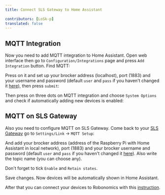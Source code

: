 ```yaml
---
title: Connect SLS Gateway to Home Assistant 
 
contributors: [LoSk-p]
translated: false
---
```


## MQTT Integration

Now you need to add MQTT integration to Home Assistant. Open web interface then go to `Configuration/Integrations` page and press `Add Integration` button. Find MQTT:

<robo-wiki-picture src="home-assistant/mqtt.jpg" />

Press on it and set up your brocker address (localhost), port (1883) and your username and password (default `user` and `pass` if you haven't changed it [here](/docs/raspberry-setup/)), then press `submit`:

<robo-wiki-picture src="home-assistant/mqtt-setup.jpg" />

Then press on three dots on MQTT integration and choose `System Options` and check if automatically adding new devices is enabled:

<robo-wiki-picture src="home-assistant/add-dev.jpg" />

## MQTT on SLS Gateway

Also you need to configure MQTT on SLS Gateway. Come back to your [SLS Gateway](https://wiki.robonomics.network/docs/en/sls-setup/#setup) go to `Settings/Link` -> `MQTT Setup`:

<robo-wiki-picture src="home-assistant/sls-mqtt-menu.jpg" />

And add your brocker address (address of the Raspberry Pi with Home Assistant in local network), port (1883) and your brocker username and password (default `user` and `pass` if you haven't changed it [here](/docs/raspberry-setup/)). Also write the topic name (you can choose any). 

<robo-wiki-note type="warning">Don't forget to tick `Enable` and `Retain states`.</robo-wiki-note>

<robo-wiki-picture src="home-assistant/sls-mqtt1.jpg" />

Save changes. Now devices will be automatically shown in Home Assistant.

After that you can connect your devices to Robonomics with this [instruction](/docs/add-smart-device-to-robonomics).